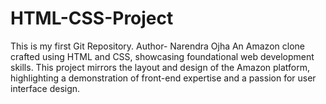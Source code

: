 # HTML-CSS-Project
This is my first Git Repository.
Author- Narendra Ojha
  An Amazon clone crafted using HTML and CSS, showcasing foundational web development skills. This project mirrors the layout and design of the Amazon platform, highlighting a demonstration of front-end expertise and a passion for user interface design.
